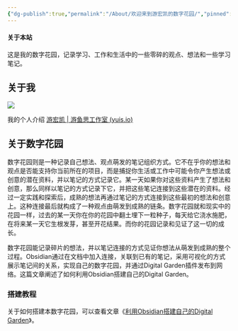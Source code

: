 ```yaml
---
{"dg-publish":true,"permalink":"/About/欢迎来到游宏凯的数字花园/","pinned":true,"tags":["gardenEntry"],"created":"2024-03-04T02:11:09.531+08:00","updated":"2024-03-04T02:34:15.738+08:00"}
---
```


#### 关于本站

这是我的数字花园，记录学习、工作和生活中的一些零碎的观点、想法和一些学习笔记。

## 关于我

![](https://yuis.io/sites/default/files/logo_0.png)

我的个人介绍 [游宏凯 | 游鱼思工作室 (yuis.io)](https://yuis.io/cn/about)

## 关于数字花园
  
数字花园则是一种记录自己想法、观点萌发的笔记组织方式。它不在乎你的想法和观点是否能支持你当前所在的项目，而是捕捉你生活或工作中可能令你产生想法或创意的潜在资料，并以笔记的方式记录它。某一天如果你对这些资料产生了想法和创意，那么同样以笔记的方式记录下它，并把这些笔记连接到这些潜在的资料。经过一定实践和探索后，成熟的想法再通过笔记的方式连接到这些最初的想法和创意上。这种连接最后就构成了一种观点由萌发到成熟的链条。数字花园就和现实中的花园一样，过去的某一天你在你的花园中翻土埋下一粒种子，每天给它浇水施肥，在将来某一天它生根发芽，甚至开花结果。而你的花园记录和见证了这一切的成长。  

数字花园能记录碎片的想法，并以笔记连接的方式见证你想法从萌发到成熟的整个过程。Obsidian通过在文档中加入连接，关联到已有的笔记，采用可视化的方式展示笔记间的关系，实现自己的数字花园，并通过Digital Garden插件发布到网络。这篇文章阐述了如何利用Obsidian搭建自己的Digital Garden。

### 搭建教程

关于如何搭建本数字花园，可以查看文章《[利用Obsidian搭建自己的Digital Garden](https://blog.rahc.top/article/tech-share-mydigitalgarden.html)》。